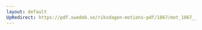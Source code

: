 ```yaml
---
layout: default
UpRedirect: https://pdf.swedeb.se/riksdagen-motions-pdf/1867/mot_1867__fk__00016.pdf
---
```

